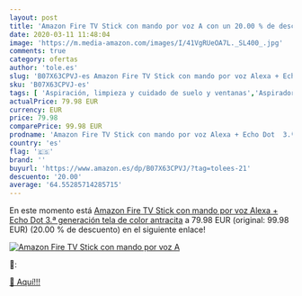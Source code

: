 ```yaml
---
layout: post
title: 'Amazon Fire TV Stick con mando por voz A con un 20.00 % de descuento'
date: 2020-03-11 11:48:04
image: 'https://m.media-amazon.com/images/I/41VgRUeOA7L._SL400_.jpg'
comments: true
category: ofertas
author: 'tole.es'
slug: 'B07X63CPVJ-es Amazon Fire TV Stick con mando por voz Alexa + Echo Dot...'
sku: 'B07X63CPVJ-es'
tags: [ 'Aspiración, limpieza y cuidado de suelo y ventanas','Aspiradoras','Hogar y cocina','Robots aspiradores','alexa', ]
actualPrice: 79.98 EUR
currency: EUR
price: 79.98
comparePrice: 99.98 EUR
prodname: 'Amazon Fire TV Stick con mando por voz Alexa + Echo Dot  3.ª generación   tela de color antracita'
country: 'es'
flag: '🇪🇸'
brand: ''
buyurl: 'https://www.amazon.es/dp/B07X63CPVJ/?tag=tolees-21'
descuento: '20.00'
average: '64.55285714285715'
---
```


En este momento está [Amazon Fire TV Stick con mando por voz Alexa + Echo Dot  3.ª generación   tela de color antracita](https://www.amazon.es/dp/B07X63CPVJ/?tag=tolees-21) a 79.98 EUR (original: 99.98 EUR) (20.00 %  de descuento) en el siguiente enlace!

[![Amazon Fire TV Stick con mando por voz A](https://m.media-amazon.com/images/I/41VgRUeOA7L._SL400_.jpg)](https://www.amazon.es/dp/B07X63CPVJ/?tag=tolees-21)

🔎:


[🛒 Aquí!!!](https://www.amazon.es/dp/B07X63CPVJ/?tag=tolees-21)
